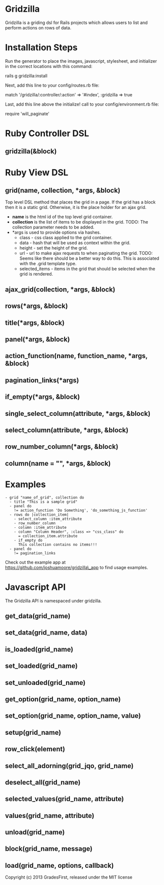 Gridzilla
=========

Gridzilla is a griding dsl for Rails projects which allows users to
list and perform actions on rows of data.

Installation Steps
=======

Run the generator to place the images, javascript, stylesheet, and initializer in the
correct locations with this command:

rails g gridzilla:install

Next, add this line to your config/routes.rb file:

match '/gridzilla/:controller/:action' => '#index', :gridzilla => true

Last, add this line above the initialize! call to your config/environment.rb file:

require 'will\_paginate'

Ruby Controller DSL
=======

gridzilla(&block)
-------

Ruby View DSL
=======

grid(name, collection, \*args, &block)
-------
Top level DSL method that places the grid in a page.  If the grid has a block then it is a static grid.  Otherwise, it is the place holder for an ajax grid.

* __name__ is the html id of the top level grid container.
* __collection__ is the list of items to be displayed in the grid. TODO: The collection parameter needs to be added.
* \*args is used to provide options via hashes.
  * class - css class applied to the grid container.
  * data - hash that will be used as context within the grid.
  * height - set the height of the grid.
  * url - url to make ajax requests to when paginating the grid.  TODO: Seems like there should be a better way to do this.  This is associated with the .grid template type.
  * selected\_items - items in the grid that should be selected when the grid is rendered.

ajax\_grid(collection, \*args, &block)
-------

rows(\*args, &block)
-------

title(\*args, &block)
-------

panel(\*args, &block)
-------

action\_function(name, function\_name, \*args, &block)
-------

pagination\_links(\*args)
-------

if\_empty(\*args, &block)
-------

single\_select\_column(attribute, \*args, &block)
-------

select\_column(attribute, \*args, &block)
-------

row\_number\_column(\*args, &block)
-------

column(name = "", \*args, &block)
-------


Examples
=======

    - grid "name_of_grid", collection do
      - title "This is a sample grid"
      - panel do
        != action_function 'Do Something', 'do_something_js_function'
      - rows do |collection_item|
        - select_column :item_attribute
        - row_number_column
        - column :item_attribute
        - column "Column Header", :class => "css_class" do
          = collection_item.attribute
        - if_empty do
          This collection contains no items!!!
      - panel do
        != pagination_links

Check out the example app at https://github.com/joshuamoore/gridzilla\_app to
find usage examples.

Javascript API
=======
The Gridzilla API is namespaced under gridzilla.

get\_data(grid\_name)
-------

set\_data(grid\_name, data)
-------

is\_loaded(grid\_name)
-------

set\_loaded(grid\_name)
-------

set\_unloaded(grid\_name)
-------

get\_option(grid\_name, option\_name)
-------

set\_option(grid\_name, option\_name, value)
-------

setup(grid\_name)
-------

row\_click(element)
-------

select\_all\_adorning(grid\_jqo, grid\_name)
-------

deselect\_all(grid\_name)
-------

selected\_values(grid\_name, attribute)
-------

values(grid\_name, attribute)
-------

unload(grid\_name)
-------

block(grid\_name, message)
-------

load(grid\_name, options, callback)
-------

Copyright (c) 2013 GradesFirst, released under the MIT license
